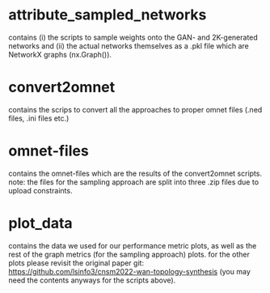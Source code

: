 # attribute_sampled_networks
contains (i) the scripts to sample weights onto the GAN- and 2K-generated networks and (ii) the actual networks themselves as a .pkl file which are NetworkX graphs (nx.Graph()).

# convert2omnet
contains the scrips to convert all the approaches to proper omnet files (.ned files, .ini files etc.)

# omnet-files
contains the omnet-files which are the results of the convert2omnet scripts.  note: the files for the sampling approach are split into three .zip files due to upload constraints.

# plot_data
contains the data we used for our performance metric plots, as well as the rest of the graph metrics (for the sampling approach) plots. for the other plots please revisit the original paper git: https://github.com/lsinfo3/cnsm2022-wan-topology-synthesis (you may need the contents anyways for the scripts above).
